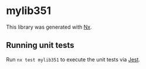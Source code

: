 # mylib351

This library was generated with [Nx](https://nx.dev).

## Running unit tests

Run `nx test mylib351` to execute the unit tests via [Jest](https://jestjs.io).
